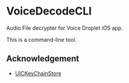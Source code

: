 VoiceDecodeCLI
==============

Audio File decrypter for Voice Droplet iOS app.

This is a command-line tool.

Acknowledgement
---------------

* [UICKeyChainStore](https://github.com/kishikawakatsumi/UICKeyChainStore)
